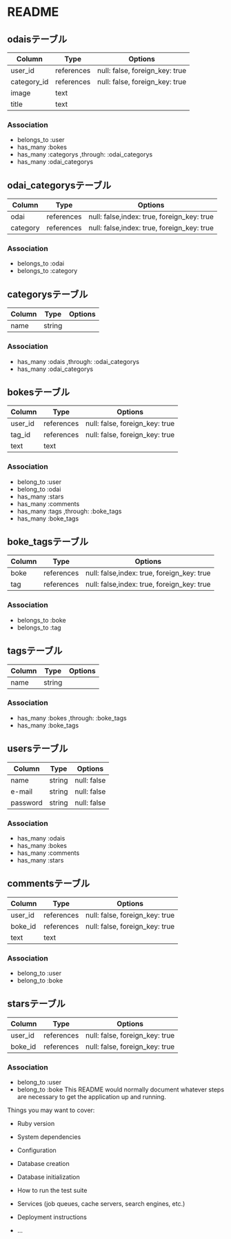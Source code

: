# README

## odaisテーブル
|Column|Type|Options|
|------|----|-------|
|user_id|references|null: false, foreign_key: true|
|category_id|references|null: false, foreign_key: true|
|image|text|
|title|text|

### Association
- belongs_to :user
- has_many :bokes
- has_many :categorys ,through: :odai_categorys
- has_many :odai_categorys


## odai_categorysテーブル
|Column|Type|Options|
|------|----|-------|
|odai|references|null: false,index: true, foreign_key: true|
|category|references|null: false,index: true, foreign_key: true|

### Association
- belongs_to :odai
- belongs_to :category


## categorysテーブル
|Column|Type|Options|
|------|----|-------|
|name|string|

### Association
- has_many :odais ,through: :odai_categorys
- has_many :odai_categorys






## bokesテーブル
|Column|Type|Options|
|------|----|-------|
|user_id|references|null: false, foreign_key: true|
|tag_id|references|null: false, foreign_key: true|
|text|text|

### Association
- belong_to :user
- belong_to :odai
- has_many :stars
- has_many :comments
- has_many :tags ,through: :boke_tags
- has_many :boke_tags

## boke_tagsテーブル
|Column|Type|Options|
|------|----|-------|
|boke|references|null: false,index: true, foreign_key: true|
|tag|references|null: false,index: true, foreign_key: true|

### Association
- belongs_to :boke
- belongs_to :tag

## tagsテーブル
|Column|Type|Options|
|------|----|-------|
|name|string|

### Association
- has_many :bokes ,through: :boke_tags
- has_many :boke_tags





## usersテーブル
|Column|Type|Options|
|------|----|-------|
|name|string|null: false|
|e-mail|string|null: false|
|password|string|null: false|

### Association
- has_many :odais
- has_many :bokes
- has_many :comments
- has_many :stars


## commentsテーブル
|Column|Type|Options|
|------|----|-------|
|user_id|references|null: false, foreign_key: true|
|boke_id|references|null: false, foreign_key: true|
|text|text|

### Association
- belong_to :user
- belong_to :boke



## starsテーブル
|Column|Type|Options|
|------|----|-------|
|user_id|references|null: false, foreign_key: true|
|boke_id|references|null: false, foreign_key: true|

### Association
- belong_to :user
- belong_to :boke
This README would normally document whatever steps are necessary to get the
application up and running.

Things you may want to cover:

* Ruby version

* System dependencies

* Configuration

* Database creation

* Database initialization

* How to run the test suite

* Services (job queues, cache servers, search engines, etc.)

* Deployment instructions

* ...

